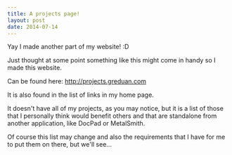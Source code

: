 ```yaml
---
title: A projects page!
layout: post
date: 2014-07-14
---
```


Yay I made another part of my website! :D

Just thought at some point something like this might come in handy so I made
this website.

Can be found here: <http://projects.greduan.com>

It is also found in the list of links in my home page.

It doesn't have all of my projects, as you may notice, but it is a list of those
that I personally think would benefit others and that are standalone from
another application, like DocPad or MetalSmith.

Of course this list may change and also the requirements that I have for me to
put them on there, but we'll see...

